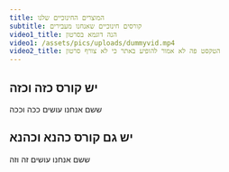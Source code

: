 ```yaml
---
title: המוצרים החינוכיים שלנו
subtitle: קורסים חינוכיים שאנחנו מעבירים
video1_title: הנה דוגמא בסרטון
video1: /assets/pics/uploads/dummyvid.mp4
video2_title: הטקסט פה לא אמור להופיע באתר כי לא צורף סרטון
---
```

## יש קורס כזה וכזה
ששם אנחנו עושים ככה וככה
## יש גם קורס כהנא וכהנא
ששם אנחנו עושים זה וזה